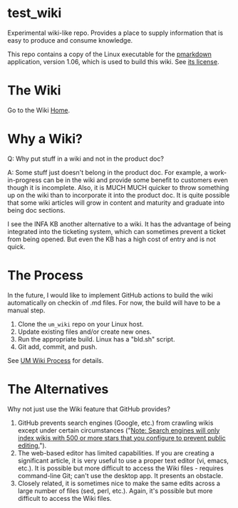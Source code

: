 # test_wiki
Experimental wiki-like repo. Provides a place to supply information that is easy to produce and consume knowledge.

This repo contains a copy of the Linux executable for the
[pmarkdown](https://metacpan.org/pod/App::pmarkdown) application,
version 1.06, which is used to build this wiki.
See [its license](https://metacpan.org/dist/Markdown-Perl/view/script/pmarkdown#LICENCE).


# The Wiki

Go to the Wiki [Home](https://ultramessaging.github.io/UM_Wiki/html/home.html).


# Why a Wiki?

Q: Why put stuff in a wiki and not in the product doc?

A: Some stuff just doesn't belong in the product doc.
For example, a work-in-progress can be in the wiki and provide some benefit
to customers even though it is incomplete.
Also, it is MUCH MUCH quicker to throw something up on the wiki than to
incorporate it into the product doc.
It is quite possible that some wiki articles will grow in content and
maturity and graduate into being doc sections.

I see the INFA KB another alternative to a wiki.
It has the advantage of being integrated into the ticketing system,
which can sometimes prevent a ticket from being opened.
But even the KB has a high cost of entry and is not quick.


# The Process

In the future, I would like to implement GitHub actions to build
the wiki automatically on checkin of .md files.
For now, the build will have to be a manual step.

1. Clone the `um_wiki` repo on your Linux host.
1. Update existing files and/or create new ones.
1. Run the appropriate build. Linux has a "bld.sh" script.
1. Git add, commit, and push.

See [UM Wiki Process](wiki/UM-Wiki-Process.md) for details.


# The Alternatives

Why not just use the Wiki feature that GitHub provides?

1. GitHub prevents search engines (Google, etc.) from crawling wikis except under certain circumstances ("[Note: Search engines will only index wikis with 500 or more stars that you configure to prevent public editing.](https://docs.github.com/en/communities/documenting-your-project-with-wikis/about-wikis)").
2. The web-based editor has limited capabilities. If you are creating a significant article, it is very useful to use a proper text editor (vi, emacs, etc.). It is possible but more difficult to access the Wiki files - requires command-line Git; can't use the desktop app. It presents an obstacle.
3. Closely related, it is sometimes nice to make the same edits across a large number of files (sed, perl, etc.). Again, it's possible but more difficult to access the Wiki files.
